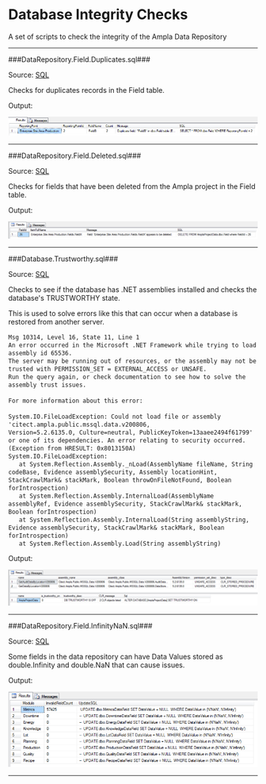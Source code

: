 Database Integrity Checks
===

A set of scripts to check the integrity of the Ampla Data Repository

----------

###DataRepository.Field.Duplicates.sql###

Source: [SQL](DataRepository.Field.Duplicate.sql)

Checks for duplicates records in the Field table. 

Output:

![SQL Output](../../images/checks/DataRepository.Field.Duplicate.png)

----------

###DataRepository.Field.Deleted.sql###

Source: [SQL](DataRepository.Field.Deleted.sql)

Checks for fields that have been deleted from the Ampla project in the Field table. 

Output:

![SQL Output](../../images/checks/DataRepository.Field.Deleted.png)

----------

###Database.Trustworthy.sql###

Source: [SQL](Database.Trustworthy.sql)

Checks to see if the database has .NET assemblies installed and checks the database's TRUSTWORTHY state.

This is used to solve errors like this that can occur when a database is restored from another server.

    Msg 10314, Level 16, State 11, Line 1
    An error occurred in the Microsoft .NET Framework while trying to load assembly id 65536. 
    The server may be running out of resources, or the assembly may not be trusted with PERMISSION_SET = EXTERNAL_ACCESS or UNSAFE. 
    Run the query again, or check documentation to see how to solve the assembly trust issues. 
    
    For more information about this error: 
    
    System.IO.FileLoadException: Could not load file or assembly 'citect.ampla.public.mssql.data.v200806, 
    Version=5.2.6135.0, Culture=neutral, PublicKeyToken=13aaee2494f61799' or one of its dependencies. An error relating to security occurred. (Exception from HRESULT: 0x8013150A)
    System.IO.FileLoadException: 
       at System.Reflection.Assembly._nLoad(AssemblyName fileName, String codeBase, Evidence assemblySecurity, Assembly locationHint, StackCrawlMark& stackMark, Boolean throwOnFileNotFound, Boolean forIntrospection)
       at System.Reflection.Assembly.InternalLoad(AssemblyName assemblyRef, Evidence assemblySecurity, StackCrawlMark& stackMark, Boolean forIntrospection)
       at System.Reflection.Assembly.InternalLoad(String assemblyString, Evidence assemblySecurity, StackCrawlMark& stackMark, Boolean forIntrospection)
       at System.Reflection.Assembly.Load(String assemblyString)

Output:

![SQL Output](../../images/checks/Database.Trustworthy.png)

----------

###DataRepository.Field.InfinityNaN.sql###

Source: [SQL](DataRepository.Field.InfinityNaN.sql)

Some fields in the data repository can have Data Values stored as double.Infinity and double.NaN that can cause issues. 

Output:

![SQL Output](../../images/checks/DataRepository.Field.InfinityNaN.png)

----------